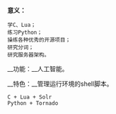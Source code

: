 __意义：__

    学C、Lua；
    练习Python；
    操练各种优秀的开源项目；
    研究分词；
    研究服务器架构。

__功能：__人工智能。

__特色：__管理运行环境的shell脚本。

    C + Lua + Solr
    Python + Tornado 
